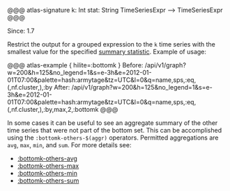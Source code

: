 
@@@ atlas-signature
k: Int
stat: String
TimeSeriesExpr
-->
TimeSeriesExpr
@@@

Since: 1.7

Restrict the output for a grouped expression to the `k` time series with the smallest value
for the specified [summary statistic](stat.md). Example of usage:

@@@ atlas-example { hilite=:bottomk }
Before: /api/v1/graph?w=200&h=125&no_legend=1&s=e-3h&e=2012-01-01T07:00&palette=hash:armytage&tz=UTC&l=0&q=name,sps,:eq,(,nf.cluster,),:by
After: /api/v1/graph?w=200&h=125&no_legend=1&s=e-3h&e=2012-01-01T07:00&palette=hash:armytage&tz=UTC&l=0&q=name,sps,:eq,(,nf.cluster,),:by,max,2,:bottomk
@@@

In some cases it can be useful to see an aggregate summary of the other time series that were not
part of the bottom set. This can be accomplished using the `:bottomk-others-$(aggr)` operators.
Permitted aggregations are `avg`, `max`, `min`, and `sum`. For more details see:

- [:bottomk-others-avg](bottomk-others-avg.md)
- [:bottomk-others-max](bottomk-others-max.md)
- [:bottomk-others-min](bottomk-others-min.md)
- [:bottomk-others-sum](bottomk-others-sum.md)
